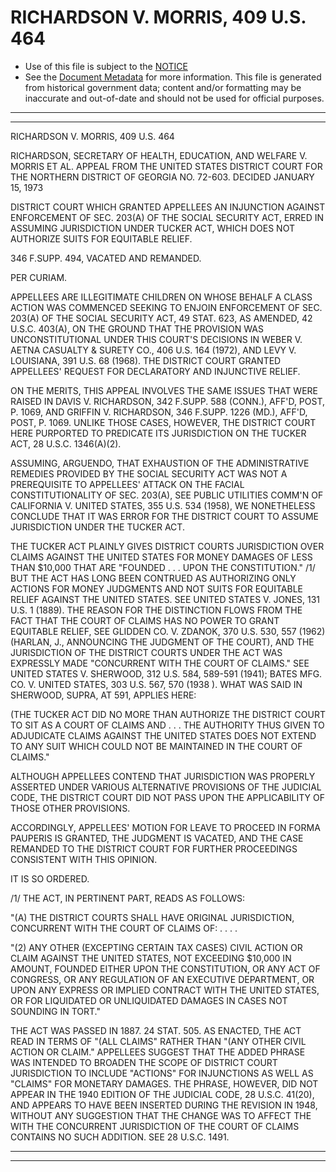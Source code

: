 ---
---

# RICHARDSON V. MORRIS, 409 U.S. 464

* Use of this file is subject to the [NOTICE](https://github.com/publicdocs/notice/blob/master/NOTICE)
* See the [Document Metadata](../../../) for more information.
  This file is generated from historical government data; content and/or formatting may be inaccurate and out-of-date and should not be used for official purposes.

----------
----------

RICHARDSON V. MORRIS, 409 U.S. 464

RICHARDSON, SECRETARY OF HEALTH, EDUCATION, AND WELFARE V. MORRIS ET AL. APPEAL FROM THE UNITED STATES DISTRICT COURT FOR THE NORTHERN DISTRICT OF GEORGIA NO. 72-603.  DECIDED JANUARY 15, 1973

DISTRICT COURT WHICH GRANTED APPELLEES AN INJUNCTION AGAINST ENFORCEMENT OF SEC. 203(A) OF THE SOCIAL SECURITY ACT, ERRED IN ASSUMING JURISDICTION UNDER TUCKER ACT, WHICH DOES NOT AUTHORIZE SUITS FOR EQUITABLE RELIEF.

346 F.SUPP.  494, VACATED AND REMANDED.

PER CURIAM.

APPELLEES ARE ILLEGITIMATE CHILDREN ON WHOSE BEHALF A CLASS ACTION WAS COMMENCED SEEKING TO ENJOIN ENFORCEMENT OF SEC. 203(A) OF THE SOCIAL SECURITY ACT, 49 STAT. 623, AS AMENDED, 42 U.S.C. 403(A), ON THE GROUND THAT THE PROVISION WAS UNCONSTITUTIONAL UNDER THIS COURT'S DECISIONS IN WEBER V. AETNA CASUALTY & SURETY CO., 406 U.S. 164 (1972), AND LEVY V. LOUISIANA, 391 U.S. 68 (1968).  THE DISTRICT COURT GRANTED APPELLEES' REQUEST FOR DECLARATORY AND INJUNCTIVE RELIEF.

ON THE MERITS, THIS APPEAL INVOLVES THE SAME ISSUES THAT WERE RAISED IN DAVIS V. RICHARDSON, 342 F.SUPP.  588 (CONN.), AFF'D, POST, P. 1069, AND GRIFFIN V. RICHARDSON, 346 F.SUPP.  1226 (MD.), AFF'D, POST, P. 1069.  UNLIKE THOSE CASES, HOWEVER, THE DISTRICT COURT HERE PURPORTED TO PREDICATE ITS JURISDICTION ON THE TUCKER ACT, 28 U.S.C. 1346(A)(2).

ASSUMING, ARGUENDO, THAT EXHAUSTION OF THE ADMINISTRATIVE REMEDIES PROVIDED BY THE SOCIAL SECURITY ACT WAS NOT A PREREQUISITE TO APPELLEES' ATTACK ON THE FACIAL CONSTITUTIONALITY OF SEC. 203(A), SEE PUBLIC UTILITIES COMM'N OF CALIFORNIA V. UNITED STATES, 355 U.S. 534 (1958), WE NONETHELESS CONCLUDE THAT IT WAS ERROR FOR THE DISTRICT COURT TO ASSUME JURISDICTION UNDER THE TUCKER ACT.

THE TUCKER ACT PLAINLY GIVES DISTRICT COURTS JURISDICTION OVER CLAIMS AGAINST THE UNITED STATES FOR MONEY DAMAGES OF LESS THAN $10,000 THAT ARE "FOUNDED . . . UPON THE CONSTITUTION."  /1/  BUT THE ACT HAS LONG BEEN CONTRUED AS AUTHORIZING ONLY ACTIONS FOR MONEY JUDGMENTS AND NOT SUITS FOR EQUITABLE RELIEF AGAINST THE UNITED STATES.  SEE UNITED STATES V. JONES, 131 U.S. 1 (1889).  THE REASON FOR THE DISTINCTION FLOWS FROM THE FACT THAT THE COURT OF CLAIMS HAS NO POWER TO GRANT EQUITABLE RELIEF, SEE GLIDDEN CO. V. ZDANOK, 370 U.S. 530, 557 (1962) (HARLAN, J., ANNOUNCING THE JUDGMENT OF THE COURT), AND THE JURISDICTION OF THE DISTRICT COURTS UNDER THE ACT WAS EXPRESSLY MADE "CONCURRENT WITH THE COURT OF CLAIMS."  SEE UNITED STATES V. SHERWOOD, 312 U.S. 584, 589-591 (1941); BATES MFG. CO. V. UNITED STATES, 303 U.S. 567, 570 (1938 ).  WHAT WAS SAID IN SHERWOOD, SUPRA, AT 591, APPLIES HERE:

(THE TUCKER ACT DID NO MORE THAN AUTHORIZE THE DISTRICT COURT TO SIT AS A COURT OF CLAIMS AND . . . THE AUTHORITY THUS GIVEN TO ADJUDICATE CLAIMS AGAINST THE UNITED STATES DOES NOT EXTEND TO ANY SUIT WHICH COULD NOT BE MAINTAINED IN THE COURT OF CLAIMS."

ALTHOUGH APPELLEES CONTEND THAT JURISDICTION WAS PROPERLY ASSERTED UNDER VARIOUS ALTERNATIVE PROVISIONS OF THE JUDICIAL CODE, THE DISTRICT COURT DID NOT PASS UPON THE APPLICABILITY OF THOSE OTHER PROVISIONS.

ACCORDINGLY, APPELLEES' MOTION FOR LEAVE TO PROCEED IN FORMA PAUPERIS IS GRANTED, THE JUDGMENT IS VACATED, AND THE CASE REMANDED TO THE DISTRICT COURT FOR FURTHER PROCEEDINGS CONSISTENT WITH THIS OPINION.

IT IS SO ORDERED.

/1/  THE ACT, IN PERTINENT PART, READS AS FOLLOWS:

"(A) THE DISTRICT COURTS SHALL HAVE ORIGINAL JURISDICTION, CONCURRENT WITH THE COURT OF CLAIMS OF: .          .          . .

"(2) ANY OTHER (EXCEPTING CERTAIN TAX CASES) CIVIL ACTION OR CLAIM AGAINST THE UNITED STATES, NOT EXCEEDING $10,000 IN AMOUNT, FOUNDED EITHER UPON THE CONSTITUTION, OR ANY ACT OF CONGRESS, OR ANY REGULATION OF AN EXECUTIVE DEPARTMENT, OR UPON ANY EXPRESS OR IMPLIED CONTRACT WITH THE UNITED STATES, OR FOR LIQUIDATED OR UNLIQUIDATED DAMAGES IN CASES NOT SOUNDING IN TORT."

THE ACT WAS PASSED IN 1887.  24 STAT. 505.  AS ENACTED, THE ACT READ IN TERMS OF "(ALL CLAIMS" RATHER THAN "(ANY OTHER CIVIL ACTION OR CLAIM."  APPELLEES SUGGEST THAT THE ADDED PHRASE WAS INTENDED TO BROADEN THE SCOPE OF DISTRICT COURT JURISDICTION TO INCLUDE "ACTIONS" FOR INJUNCTIONS AS WELL AS "CLAIMS" FOR MONETARY DAMAGES.  THE PHRASE, HOWEVER, DID NOT APPEAR IN THE 1940 EDITION OF THE JUDICIAL CODE, 28 U.S.C. 41(20), AND APPEARS TO HAVE BEEN INSERTED DURING THE REVISION IN 1948, WITHOUT ANY SUGGESTION THAT THE CHANGE WAS TO AFFECT THE WITH THE CONCURRENT JURISDICTION OF THE COURT OF CLAIMS CONTAINS NO SUCH ADDITION.  SEE 28 U.S.C. 1491.


----------
----------

